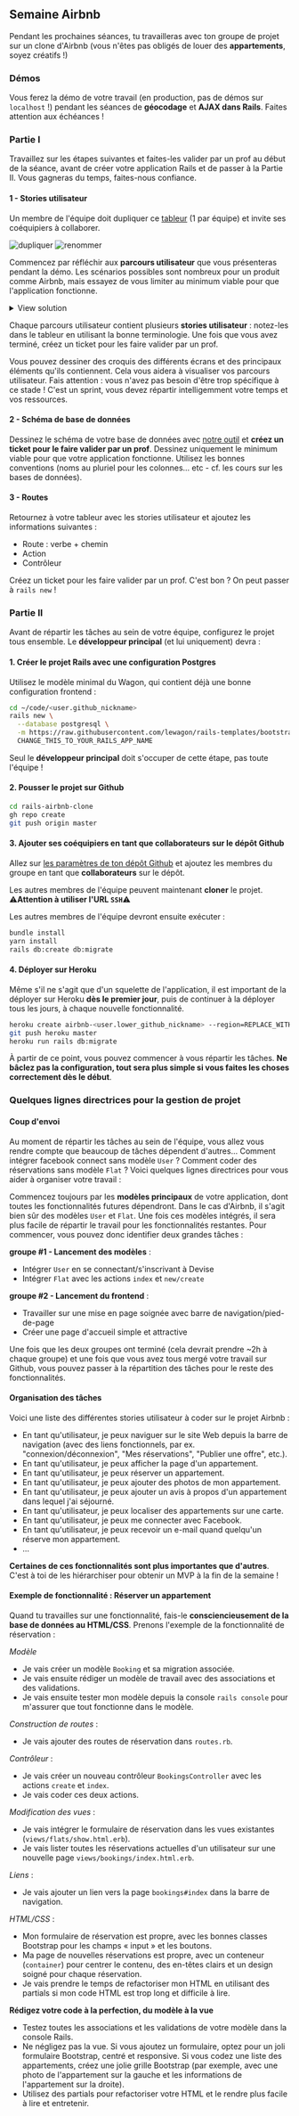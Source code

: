 ## Semaine Airbnb

Pendant les prochaines séances, tu travailleras avec ton groupe de projet sur un clone d'Airbnb (vous n'êtes pas obligés de louer des **appartements**, soyez créatifs !)

### Démos

Vous ferez la démo de votre travail (en production, pas de démos sur `localhost` !) pendant les séances de **géocodage** et **AJAX dans Rails**. Faites attention aux échéances !

### Partie I

Travaillez sur les étapes suivantes et faites-les valider par un prof au début de la séance, avant de créer votre application Rails et de passer à la Partie II. Vous gagneras du temps, faites-nous confiance.

#### 1 - Stories utilisateur

Un membre de l'équipe doit dupliquer ce [tableur](https://docs.google.com/spreadsheets/d/1_q-wwWiWUY5VL0gZVtqWIidWEtfwhX8FHEbwaW0LuFI/edit?usp=sharing) (1 par équipe) et invite ses coéquipiers à collaborer.

![dupliquer](https://raw.githubusercontent.com/lewagon/fullstack-images/master/rails/user-stories/duplicate.png)
![renommer](https://raw.githubusercontent.com/lewagon/fullstack-images/master/rails/user-stories/rename.png)

Commencez par réfléchir aux **parcours utilisateur** que vous présenteras pendant la démo. Les scénarios possibles sont nombreux pour un produit comme Airbnb, mais essayez de vous limiter au minimum viable pour que l'application fonctionne.

<details><summary markdown='span'>View solution
</summary>

- 1 parcours utilisateur pour l'utilisateur qui crée une offre
- 1 parcours utilisateur pour l'utilisateur qui réserve une offre
- 1 parcours utilisateur pour le propriétaire qui accepte ou refuse une demande de réservation

</details>

Chaque parcours utilisateur contient plusieurs **stories utilisateur** : notez-les dans le tableur en utilisant la bonne terminologie. Une fois que vous avez terminé, créez un ticket pour les faire valider par un prof.

Vous pouvez dessiner des croquis des différents écrans et des principaux éléments qu'ils contiennent. Cela vous aidera à visualiser vos parcours utilisateur. Fais attention : vous n'avez pas besoin d'être trop spécifique à ce stade ! C'est un sprint, vous devez répartir intelligemment votre temps et vos ressources.

#### 2 - Schéma de base de données

Dessinez le schéma de votre base de données avec [notre outil](https://kitt.lewagon.com/db/new) et **créez un ticket pour le faire valider par un prof**. Dessinez uniquement le minimum viable pour que votre application fonctionne. Utilisez les bonnes conventions (noms au pluriel pour les colonnes... etc - cf. les cours sur les bases de données).

#### 3 - Routes

Retournez à votre tableur avec les stories utilisateur et ajoutez les informations suivantes :
- Route : verbe + chemin
- Action
- Contrôleur

Créez un ticket pour les faire valider par un prof. C'est bon ? On peut passer à `rails new` !

### Partie II

Avant de répartir les tâches au sein de votre équipe, configurez le projet tous ensemble. Le **développeur principal** (et lui uniquement) devra :

#### 1. Créer le projet Rails avec une configuration Postgres

Utilisez le modèle minimal du Wagon, qui contient déjà une bonne configuration frontend :

```bash
cd ~/code/<user.github_nickname>
rails new \
  --database postgresql \
  -m https://raw.githubusercontent.com/lewagon/rails-templates/bootstrap-5/minimal.rb \
  CHANGE_THIS_TO_YOUR_RAILS_APP_NAME
```

Seul le **développeur principal** doit s'occuper de cette étape, pas toute l'équipe !

#### 2. Pousser le projet sur Github

```bash
cd rails-airbnb-clone
gh repo create
git push origin master
```

#### 3. Ajouter ses coéquipiers en tant que collaborateurs sur le dépôt Github

Allez sur [les paramètres de ton dépôt Github](https://github.com/<user.github_nickname>/rails-airbnb-clone/settings/collaboration) et ajoutez les membres du groupe en tant que **collaborateurs** sur le dépôt.

Les autres membres de l'équipe peuvent maintenant **cloner** le projet.
⚠️**Attention à utiliser l'URL `SSH`**⚠️

Les autres membres de l'équipe devront ensuite exécuter :

```bash
bundle install
yarn install
rails db:create db:migrate
```

#### 4. Déployer sur Heroku

Même s'il ne s'agit que d'un squelette de l'application, il est important de la déployer sur Heroku **dès le premier jour**, puis de continuer à la déployer tous les jours, à chaque nouvelle fonctionnalité.

```bash
heroku create airbnb-<user.lower_github_nickname> --region=REPLACE_WITH_REGION # (eu, us, or any region available in `heroku regions` list)
git push heroku master
heroku run rails db:migrate
```

À partir de ce point, vous pouvez commencer à vous répartir les tâches. **Ne bâclez pas la configuration, tout sera plus simple si vous faites les choses correctement dès le début**.

### Quelques lignes directrices pour la gestion de projet

#### Coup d'envoi

Au moment de répartir les tâches au sein de l'équipe, vous allez vous rendre compte que beaucoup de tâches dépendent d'autres... Comment intégrer facebook connect sans modèle `User` ? Comment coder des réservations sans modèle `Flat` ? Voici quelques lignes directrices pour vous aider à organiser votre travail :

Commencez toujours par les **modèles principaux** de votre application, dont toutes les fonctionnalités futures dépendront. Dans le cas d'Airbnb, il s'agit bien sûr des modèles `User` et `Flat`. Une fois ces modèles intégrés, il sera plus facile de répartir le travail pour les fonctionnalités restantes. Pour commencer, vous pouvez donc identifier deux grandes tâches :

**groupe #1 - Lancement des modèles** :
- Intégrer `User` en se connectant/s'inscrivant à Devise
- Intégrer `Flat` avec les actions `index` et `new/create`

**groupe #2 - Lancement du frontend** :
- Travailler sur une mise en page soignée avec barre de navigation/pied-de-page
- Créer une page d'accueil simple et attractive

Une fois que les deux groupes ont terminé (cela devrait prendre ~2h à chaque groupe) et une fois que vous avez tous mergé votre travail sur Github, vous pouvez passer à la répartition des tâches pour le reste des fonctionnalités.

#### Organisation des tâches

Voici une liste des différentes stories utilisateur à coder sur le projet Airbnb :

- En tant qu'utilisateur, je peux naviguer sur le site Web depuis la barre de navigation (avec des liens fonctionnels, par ex. "connexion/déconnexion", "Mes réservations", "Publier une offre", etc.).
- En tant qu'utilisateur, je peux afficher la page d'un appartement.
- En tant qu'utilisateur, je peux réserver un appartement.
- En tant qu'utilisateur, je peux ajouter des photos de mon appartement.
- En tant qu'utilisateur, je peux ajouter un avis à propos d'un appartement dans lequel j'ai séjourné.
- En tant qu'utilisateur, je peux localiser des appartements sur une carte.
- En tant qu'utilisateur, je peux me connecter avec Facebook.
- En tant qu'utilisateur, je peux recevoir un e-mail quand quelqu'un réserve mon appartement.
- ...

**Certaines de ces fonctionnalités sont plus importantes que d'autres**. C'est à toi de les hiérarchiser pour obtenir un MVP à la fin de la semaine !

#### Exemple de fonctionnalité : Réserver un appartement

Quand tu travailles sur une fonctionnalité, fais-le **consciencieusement de la base de données au HTML/CSS**. Prenons l'exemple de la fonctionnalité de réservation :

*Modèle*
- Je vais créer un modèle `Booking` et sa migration associée.
- Je vais ensuite rédiger un modèle de travail avec des associations et des validations.
- Je vais ensuite tester mon modèle depuis la console `rails console` pour m'assurer que tout fonctionne dans le modèle.

*Construction de routes* :
- Je vais ajouter des routes de réservation dans `routes.rb`.

*Contrôleur* :
- Je vais créer un nouveau contrôleur `BookingsController` avec les actions `create` et `index`.
- Je vais coder ces deux actions.

*Modification des vues* :
- Je vais intégrer le formulaire de réservation dans les vues existantes (`views/flats/show.html.erb`).
- Je vais lister toutes les réservations actuelles d'un utilisateur sur une nouvelle page `views/bookings/index.html.erb`.

*Liens* :
- Je vais ajouter un lien vers la page `bookings#index` dans la barre de navigation.

*HTML/CSS* :
- Mon formulaire de réservation est propre, avec les bonnes classes Bootstrap pour les champs « input » et les boutons.
- Ma page de nouvelles réservations est propre, avec un conteneur (`container`) pour centrer le contenu, des en-têtes clairs et un design soigné pour chaque réservation.
- Je vais prendre le temps de refactoriser mon HTML en utilisant des partials si mon code HTML est trop long et difficile à lire.

**Rédigez votre code à la perfection, du modèle à la vue**

- Testez toutes les associations et les validations de votre modèle dans la console Rails.
- Ne négligez pas la vue. Si vous ajoutez un formulaire, optez pour un joli formulaire Bootstrap, centré et responsive. Si vous codez une liste des appartements, créez une jolie grille Bootstrap (par exemple, avec une photo de l'appartement sur la gauche et les informations de l'appartement sur la droite).
- Utilisez des partials pour refactoriser votre HTML et le rendre plus facile à lire et entretenir.
